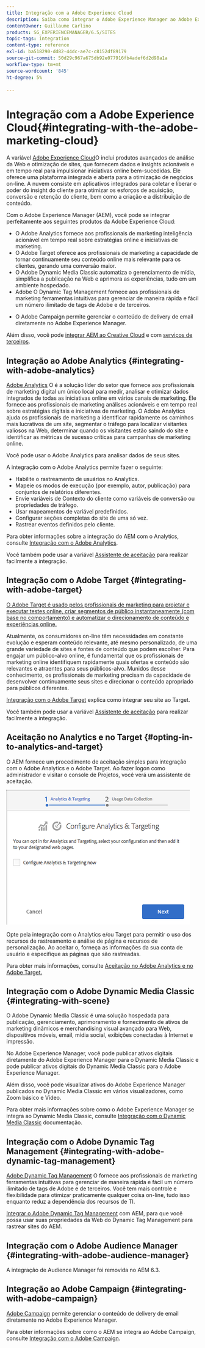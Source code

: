 ```yaml
---
title: Integração com a Adobe Experience Cloud
description: Saiba como integrar o Adobe Experience Manager ao Adobe Experience Cloud.
contentOwner: Guillaume Carlino
products: SG_EXPERIENCEMANAGER/6.5/SITES
topic-tags: integration
content-type: reference
exl-id: ba518290-dd82-44dc-ae7c-c8152df89179
source-git-commit: 50d29c967a675db92e077916fb4adef6d2d98a1a
workflow-type: tm+mt
source-wordcount: '845'
ht-degree: 5%

---
```


# Integração com a Adobe Experience Cloud{#integrating-with-the-adobe-marketing-cloud}

A variável [Adobe Experience Cloud](https://business.adobe.com/products/marketing-cloud/main.html)O inclui produtos avançados de análise da Web e otimização de sites, que fornecem dados e insights acionáveis e em tempo real para impulsionar iniciativas online bem-sucedidas. Ele oferece uma plataforma integrada e aberta para a otimização de negócios on-line. A nuvem consiste em aplicativos integrados para coletar e liberar o poder do insight do cliente para otimizar os esforços de aquisição, conversão e retenção do cliente, bem como a criação e a distribuição de conteúdo.

Com o Adobe Experience Manager (AEM), você pode se integrar perfeitamente aos seguintes produtos da Adobe Experience Cloud:

* O Adobe Analytics fornece aos profissionais de marketing inteligência acionável em tempo real sobre estratégias online e iniciativas de marketing.
* O Adobe Target oferece aos profissionais de marketing a capacidade de tornar continuamente seu conteúdo online mais relevante para os clientes, gerando uma conversão maior.
* O Adobe Dynamic Media Classic automatiza o gerenciamento de mídia, simplifica a publicação na Web e aprimora as experiências, tudo em um ambiente hospedado.
* Adobe O Dynamic Tag Management fornece aos profissionais de marketing ferramentas intuitivas para gerenciar de maneira rápida e fácil um número ilimitado de tags de Adobe e de terceiros.
<!-- Search&Promote is end of life as of September 1, 2022 * Adobe Search&Promote gives marketers the ability to control and optimize the search results on their sites. -->
* O Adobe Campaign permite gerenciar o conteúdo de delivery de email diretamente no Adobe Experience Manager.

Além disso, você pode [integrar AEM ao Creative Cloud](/help/assets/aem-cc-integration-best-practices.md) e com [serviços de terceiros](/help/sites-administering/third-party-services.md).

## Integração ao Adobe Analytics {#integrating-with-adobe-analytics}

[Adobe Analytics](https://business.adobe.com/products/analytics/adobe-analytics.html) O é a solução líder do setor que fornece aos profissionais de marketing digital um único local para medir, analisar e otimizar dados integrados de todas as iniciativas online em vários canais de marketing. Ele fornece aos profissionais de marketing análises acionáveis e em tempo real sobre estratégias digitais e iniciativas de marketing. O Adobe Analytics ajuda os profissionais de marketing a identificar rapidamente os caminhos mais lucrativos de um site, segmentar o tráfego para localizar visitantes valiosos na Web, determinar quando os visitantes estão saindo do site e identificar as métricas de sucesso críticas para campanhas de marketing online.

Você pode usar o Adobe Analytics para analisar dados de seus sites.

A integração com o Adobe Analytics permite fazer o seguinte:

* Habilite o rastreamento de usuários no Analytics.
* Mapeie os modos de execução (por exemplo, autor, publicação) para conjuntos de relatórios diferentes.
* Envie variáveis de Contexto do cliente como variáveis de conversão ou propriedades de tráfego.
* Usar mapeamentos de variável predefinidos.
* Configurar seções completas do site de uma só vez.
* Rastrear eventos definidos pelo cliente.

Para obter informações sobre a integração do AEM com o Analytics, consulte [Integração com o Adobe Analytics](/help/sites-administering/adobeanalytics.md).

Você também pode usar a variável [Assistente de aceitação](/help/sites-administering/opt-in.md) para realizar facilmente a integração.

## Integração com o Adobe Target {#integrating-with-adobe-target}

[O Adobe Target é usado pelos profissionais de marketing para projetar e executar testes online, criar segmentos de público instantaneamente (com base no comportamento) e automatizar o direcionamento de conteúdo e experiências online.](https://business.adobe.com/products/target/adobe-target.html)

Atualmente, os consumidores on-line têm necessidades em constante evolução e esperam conteúdo relevante, até mesmo personalizado, de uma grande variedade de sites e fontes de conteúdo que podem escolher. Para engajar um público-alvo online, é fundamental que os profissionais de marketing online identifiquem rapidamente quais ofertas e conteúdo são relevantes e atraentes para seus públicos-alvo. Munidos desse conhecimento, os profissionais de marketing precisam da capacidade de desenvolver continuamente seus sites e direcionar o conteúdo apropriado para públicos diferentes.

[Integração com o Adobe Target](/help/sites-administering/target.md) explica como integrar seu site ao Target.

Você também pode usar a variável [Assistente de aceitação](/help/sites-administering/opt-in.md) para realizar facilmente a integração.

## Aceitação no Analytics e no Target {#opting-in-to-analytics-and-target}

O AEM fornece um procedimento de aceitação simples para integração com o Adobe Analytics e o Adobe Target. Ao fazer logon como administrador e visitar o console de Projetos, você verá um assistente de aceitação.

![chlimage_1-107](assets/chlimage_1-107a.png)

Opte pela integração com o Analytics e/ou Target para permitir o uso dos recursos de rastreamento e análise de página e recursos de personalização. Ao aceitar o, forneça as informações da sua conta de usuário e especifique as páginas que são rastreadas.

Para obter mais informações, consulte [Aceitação no Adobe Analytics e no Adobe Target.](/help/sites-administering/opt-in.md)

## Integração com o Adobe Dynamic Media Classic {#integrating-with-scene}

O Adobe Dynamic Media Classic é uma solução hospedada para publicação, gerenciamento, aprimoramento e fornecimento de ativos de marketing dinâmicos e merchandising visual avançado para Web, dispositivos móveis, email, mídia social, exibições conectadas à Internet e impressão.

No Adobe Experience Manager, você pode publicar ativos digitais diretamente do Adobe Experience Manager para o Dynamic Media Classic e pode publicar ativos digitais do Dynamic Media Classic para o Adobe Experience Manager.

Além disso, você pode visualizar ativos do Adobe Experience Manager publicados no Dynamic Media Classic em vários visualizadores, como Zoom básico e Vídeo.

Para obter mais informações sobre como o Adobe Experience Manager se integra ao Dynamic Media Classic, consulte [Integração com o Dynamic Media Classic](/help/sites-administering/scene7.md) documentação.

## Integração com o Adobe Dynamic Tag Management {#integrating-with-adobe-dynamic-tag-management}

[Adobe Dynamic Tag Management](https://business.adobe.com/products/experience-platform/adobe-experience-platform.html) O fornece aos profissionais de marketing ferramentas intuitivas para gerenciar de maneira rápida e fácil um número ilimitado de tags de Adobe e de terceiros. Você tem mais controle e flexibilidade para otimizar praticamente qualquer coisa on-line, tudo isso enquanto reduz a dependência dos recursos de TI.

[Integrar o Adobe Dynamic Tag Management](/help/sites-administering/dtm.md) com AEM, para que você possa usar suas propriedades da Web do Dynamic Tag Management para rastrear sites do AEM.

## Integração com o Adobe Audience Manager {#integrating-with-adobe-audience-manager}

A integração de Audience Manager foi removida no AEM 6.3.

<!-- Search&Promote is end of life as of September 1, 2022 ## Integrating with Search&Promote {#integrating-with-search-promote} -->

<!-- Search&Promote is end of life as of September 1, 2022 Adobe Search&Promote enables marketers to optimizehow visitors browse, find, compare, and select relevant products and content on web and mobile sites. Businesses can easily promote priority items based on business objectives and visitor intent, as well as automate merchandising and promotions activity via KPI-based triggers or metrics. -->

<!-- Search&Promote is end of life as of September 1, 2022 Adobe Search&Promote is a reliable and scalable hosted site search application, capable of scaling to millions of pages or products, for heavily visited online businesses ranging from retail to news sites. It offers unprecedented levels of marketer control and metrics-based relevance. -->

<!-- Search&Promote is end of life as of September 1, 2022 For information about integrating AEM and Search&Promote, see [Integrating with Adobe Search&Promote](/help/sites-administering/search-and-promote.md). -->

## Integração ao Adobe Campaign {#integrating-with-adobe-campaign}

[Adobe Campaign](https://business.adobe.com/products/campaign/adobe-campaign.html) permite gerenciar o conteúdo de delivery de email diretamente no Adobe Experience Manager.

Para obter informações sobre como o AEM se integra ao Adobe Campaign, consulte [Integração com o Adobe Campaign](/help/sites-administering/campaignstandard.md).